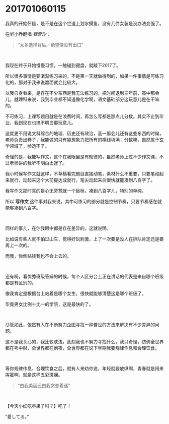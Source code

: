 # 201701060115

我真的开始怀疑，是不是在这个世道上划水摸鱼，没有几件女装是没办法变强了。

在听小乔翻唱 *我管你*：

> “太多选择背后／绝望像没有出口”

<br/>

我现在终于开始慢慢习惯，一触碰到键盘，就敲下2017了。

所以很多事情是要渐渐练习来的，不是第一天就做得到的，如果一件事情是可练习化的，那对于我来说赢面就会比较大。

以我自身看来，是存在不少东西是我无法练习的，把时间退到三年前，高中那会儿，就理科来说，我到毕业都不知道像化学啊，语文基础部分这玩意儿是在干嘛的。

不可练习，上课写题目就是在浪费时间，再怎么写都是那点儿分数。其实不止到毕业，我到现在也搞不明白那玩意儿。

这就更不用说文科综合的地理、历史还有政治，高一那会儿还有这些东西的时候，老师负责出卷子，我能做的只有靠想象力把所有的横线填满；分数嘛，自然属于玄学领域了，参透不了。

奇怪的是，我能写作文，这个在我眼里是有规律的，虽然老师上过不少作文课，不过老师讲的我听不明白太迷了。

我小时候写作文就这样，不草稿看完题目直接动笔，素材什么不重要，只要笔动起来就行，动起来这个大前提达成就行，笔尖动起来后很快就能凑到八百字了。

我写作文那时真的是心无旁骛就一个目标，凑到八百字儿，特别的单纯。

所以 **写作文** 这件事对我来说，其中可练习的部分就是控制节奏，只要节奏感在就能够凑到八百字。

<br/>

同样的事儿，在你我眼中都是存在差异的，这就说明。

比如说有些人就不怕过山车，觉得好玩刺激，上了一次要是没人在排队肯定还是要再上一次的。

而我，你倒贴钱我也不会上去的。

<br/>

还有啊，看优秀班级答辩的时候，每个人区分台上正在讲话的代表是来自哪个班级都是有区别的。

像我肯定是根据台上站着是哪个女生，很快就能够清楚这是哪个班级了。

毕竟男女比例十比一的学院，这是最快的了。

<br/>

尽管如此，依然有人在不断努力企图寻找一种普世的方法来解决有不少差异的问题。

这不是我关心的，我比较肤浅，此刻我也不努力寻找什么，我只奇怪，仿佛全世界都在考中财，全世界都在刷夜，全世界都在说下学期我要规律作息和合理饮食。

<br/>

等你规律作息、合理饮食之后，就有人来劝你说，年轻就要放纵啊，青春就是用来挥霍啊，就是这样五彩斑斓。

> “由我美丽还由我贪恋着迷”

<br/>

【今天小红吃苹果了吗？】吃了！

”愛してる。”

